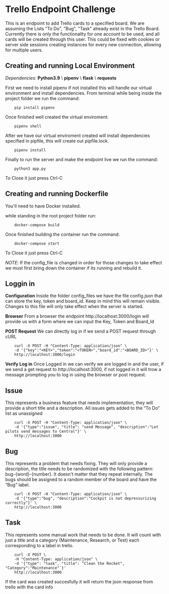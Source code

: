 # Trello Endpoint Challenge
This is an endpoint to add Trello cards to a specified board.
We are assuming the Lists "To Do", "Bug", "Task" already exist in the Trello Board.
Currently there is only the functionality for one account to be used, and all cards will be created through this user. This could be fixed with cookies or server side sessions creating instances for every new connection, allowing for multiple users.

## Creating and running Local Environment

*Dependencies:*
    **Python3.9** \\
    **pipenv** \\
    **flask** \\
    **requests** 

First we need to install pipenv if not installed this will handle our virtual environment and install dependencies. From terminal while being inside the project folder we run the command:
```
    pip install pipenv
```
Once finished well created the virtual enviroment:
```
    pipenv shell
```
After we have our virtual enviroment created will install dependencies specified in pipfile, this will create out pipfile.lock.
```
    pipenv install
```
Finally to run the server and make the endpoint live we run the command:
```
    python3 app.py
```
To Close it just press Ctrl-C


## Creating and running Dockerfile 
You'll need to have Docker installed.

while standing in the root project folder run:
```
    docker-compose build
```
Once finished building the container run the command:
```
    docker-compose start
```
To Close it just press Ctrl-C

*NOTE*: If the config_file is changed in order for those changes to take effect we must first bring down the container if its running and rebuild it.

## Loggin in

**Configuration**
Inside the folder config_files we have the file config.json that can store the key, token and board_id. Keep in mind this will remain visible. Changes to this file will only take effect when the server is started.

**Browser**
From a browser the endpoint http://localhost:3000/login will provide us with a form where we can input the Key, Token and Board_Id

**POST Request**
We can directly log in if we send a POST request through cURL 
```
    curl -X POST -H "Content-Type: application/json" \                           
    -d '{"key":"<KEY>","token":"<TOKEN>","board_id":"<BOARD_ID>"}' \
    http://localhost:3000/login
```

**Verify Log in**
Once Logged in we can verify we are logged in and the user, if we send a get request to http://localhost:3000, if not logged in it will trow a message prompting you to log in using the browser or post request.


## Issue 
This represents a business feature that needs implementation, they will provide a short title and a description. All issues gets added to the “To Do” list as unassigned
```
    curl -X POST -H "Content-Type: application/json" \
    -d '{"type":"issue", "title": "send Message", "description":"Let pilots send messages to Central"}' \
    http://localhost:3000
```


## Bug 
This represents a problem that needs fixing. They will only provide a description, the title needs to be randomized with the following pattern: bug-{word}-{number}. It doesn't matter that they repeat internally. The bugs should be assigned to a random member of the board and have the “Bug” label.
```
    curl -X POST -H "Content-Type: application/json" \
    -d '{"type":"bug", "description":"Cockpit is not depressurizing correctly"}' \
    http://localhost:3000
```


## Task
This represents some manual work that needs to be done. It will count with just a title and a category (Maintenance, Research, or Test) each corresponding to a label in trello. 
```
    curl -X POST \
    -H "Content-Type: application/json" \
    -d '{"type": "task", "title": "Clean the Rocket", "Category":"Maintenance"`}'
    http://localhost:3000
```

If the card was created succesfully it will return the json response from trello with the card info
